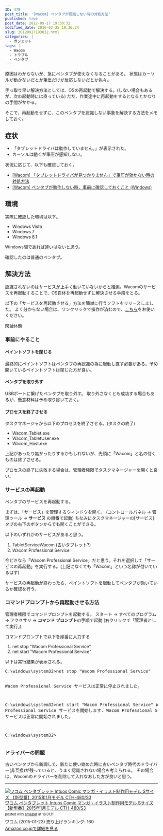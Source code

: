 ```yaml
---
ID: 478
post_title: '[Wacom] ペンタブが認識しない時の対処方法'
published: true
post_date: 2012-09-17 19:30:32
modified_date: 2016-02-25 19:36:24
slug: 20120917193032.html
categories: |
  - ガジェット
tags: |
  - Wacom
  - トラブル
  - ペンタブ
---
```

原因はわからないが、急にペンタブが使えなくなることがある。
状態はカーソルが動かないだとか筆圧だけが反応しないだとか色々。

手っ取り早い解決方法としては、OSの再起動で解決する。(しない場合もあるが、次の起動時には直っている)
ただ、作業途中に再起動をするとなるとかなりの手間がかかる。

そこで、再起動をせずに、このペンタブを認識しない事象を解決する方法をメモしておく。
<!--more-->
<h2>症状</h2>
<ul>
	<li>「タブレットドライバは動作していません。」が表示された。</li>
	<li>カーソルは動くが筆圧が感知しない。</li>
</ul>

状況に応じて、以下も確認しておく。
<ul>
  <li><a href="https://b.0218.jp/20160125102338.html">[Wacom] 「タブレットドライバが見つかりません」で筆圧が効かない時の対処方法</a></li>
  <li><a href="https://b.0218.jp/20160225125546.html">[Wacom] ペンタブが動作しない時、事前に確認しておくこと (Windows)</a></li>
</ul>

<h2>環境</h2>
実際に確認した環境は以下。
<ul>
 <li>Windows Vista</li>
 <li>Windows 7</li>
 <li>Windows 8.1</li>
</ul>
Windows間であれば違いはないと思う。

確認したのは普通のペンタブ。

<h2>解決方法</h2>
認識されないのはサービスが上手く動いていないからと推測。Wacomのサービスを再起動することで、OS自体を再起動せずに解決させる手段をとる。

<p class="alert alert-info">以下の「サービスを再起動させる」方法を簡単に行うソフトをリリースしました。
よく分からない場合は、ワンクリックで操作が済むので、<a href="https://b.0218.jp/20151024010830.html">こちら</a>をお使いください。</p>

閑話休題

<h3>事前にやること</h3>
<h4>ペイントソフトを閉じる</h4>
最終的にペイントソフトはペンタブの再認識の為に起動し直す必要がある。予め開いているペイントソフトは閉じた方が良い。

<h4>ペンタブを取り外す</h4>
USBポートに繋げたペンタブを取り外す。
取り外さなくとも成功する場合もあるが、懸念材料は予め取り除いておく。

<h4>プロセスを終了させる</h4>
タスクマネージャから以下のプロセスを終了させる。(タスクの終了)
<ul>
<li>Wacom_Tablet.exe
<li>Wacom_TabletUser.exe
<li>Wacom_Host.exe
</ul>
上記があったり無かったりするかもしれないが、先頭に「Wacom」と名の付くものは終了させる。

プロセスの終了に失敗する場合は、管理者権限でタスクマネージャーを開くと良い。

<h3>サービスの再起動</h3>
ペンタブのサービスを再起動する。

まずは、「サービス」を管理するウィンドウを開く。
(コントロールパネル -&gt; 管理ツール -&gt; <strong>サービス</strong> の順番で起動)
ちなみにタスクマネージャーの[サービス]タブの右下のボタンからでも開くことができる。

以下のいずれかのサービスがあると思う。
<ol>
	<li>TabletServiceWacom (古いタブレット?)</li>
	<li>Wacom Professional Service</li>
</ol>
今どきなら「Wacom Professional Service」だと思う。それを選択して「サービスの再起動」を実行する。(上記になくても「Wacom」という名称が付いているはず)

サービスの再起動が終わったら、ペイントソフトを起動してペンタブが効いているか確認を行う。

<h3>コマンドプロンプトから再起動させる方法</h3>
管理者権限でコマンドプロンプトを起動する。
スタート -&gt; すべてのプログラム -&gt; アクセサリ -&gt; <strong>コマンド プロンプト</strong>の手順で起動 (右クリックで「管理者として実行」)

コマンドプロンプトで以下を順番に入力する
<ol>
	<li>net stop "Wacom Professional Service"</li>
	<li>net start "Wacom Professional Service"</li>
</ol>
以下は実行結果が表示される。
<pre class="cmd">C:\windows\system32&gt;net stop "Wacom Professional Service"

Wacom Professional Service サービスは正常に停止されました。

C:\windows\system32&gt;net start "Wacom Professional Service"
Wacom Professional Service サービスを開始します.
Wacom Professional Service サービスは正常に開始されました。

C:\windows\system32&gt;</pre>

<h3>ドライバーの問題</h3>
古いペンタブから新調して、新たに使い始めた時に古いペンタブ時代のドライバー(非互換)が残っていると、うまく認識されない場合も考えられる。
その場合は、Wacomのドライバーを削除して入れなおした方が良いと思う。


<hr />

<div class="amazlet-box" style="margin-bottom: 0px;">
<div class="amazlet-image" style="float: left; margin: 0px 12px 1px 0px;"><a href="http://www.amazon.co.jp/exec/obidos/ASIN/B00RZ6JEAE/chafuso-22/ref=nosim/" target="_blank" name="amazletlink"><img style="border: none;" src="https://images-na.ssl-images-amazon.com/images/I/51PmLW9jRDL._SL1000_.jpg" alt="ワコム ペンタブレット Intuos Comic マンガ・イラスト制作用モデル Sサイズ 【新型番】2015年1月モデル CTH-480/S3" /></a></div>
<div class="amazlet-info" style="line-height: 120%; margin-bottom: 10px;">
<div class="amazlet-name" style="margin-bottom: 10px; line-height: 120%;"><a href="http://www.amazon.co.jp/exec/obidos/ASIN/B00RZ6JEAE/chafuso-22/ref=nosim/" target="_blank" name="amazletlink">ワコム ペンタブレット Intuos Comic マンガ・イラスト制作用モデル Sサイズ 【新型番】2015年1月モデル CTH-480/S3</a>
<div class="amazlet-powered-date" style="font-size: 80%; margin-top: 5px; line-height: 120%;">posted with <a title="amazlet" href="http://www.amazlet.com/" target="_blank">amazlet</a> at 16.01.11</div>
</div>
<div class="amazlet-detail">ワコム (2015-01-23)
売り上げランキング: 160</div>
<div class="amazlet-sub-info" style="float: left;">
<div class="amazlet-link" style="margin-top: 5px;"><a href="http://www.amazon.co.jp/exec/obidos/ASIN/B00RZ6JEAE/chafuso-22/ref=nosim/" target="_blank" name="amazletlink">Amazon.co.jpで詳細を見る</a></div>
</div>
</div>
<div class="amazlet-footer" style="clear: left;"></div>
</div>